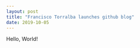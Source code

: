 ```yaml
---
layout: post
title: "Francisco Torralba launches github blog"
date: 2019-10-05
---
```


Hello, World!
